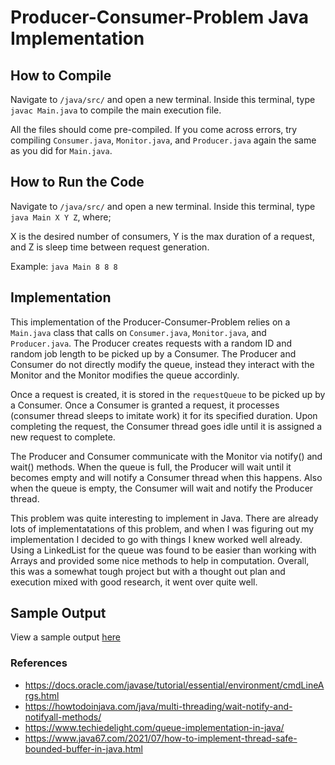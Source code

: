 # Producer-Consumer-Problem Java Implementation

## How to Compile

Navigate to `/java/src/` and open a new terminal. Inside this terminal, type `javac Main.java` to compile the main execution file. 

All the files should come pre-compiled. If you come across errors, try compiling `Consumer.java`, `Monitor.java`, and `Producer.java` again the same as you did for `Main.java`.

## How to Run the Code

Navigate to `/java/src/` and open a new terminal. Inside this terminal, type `java Main X Y Z`, where;

X is the desired number of consumers, Y is the max duration of a request, and Z is sleep time between request generation.

Example: `java Main 8 8 8 `

## Implementation

This implementation of the Producer-Consumer-Problem relies on a `Main.java` class that calls on `Consumer.java`, `Monitor.java`, and `Producer.java`. The Producer creates requests with a random ID and random job length to be picked up by a Consumer. The Producer and Consumer do not directly modify the queue, instead they interact with the Monitor and the Monitor modifies the queue accordinly. 

Once a request is created, it is stored in the `requestQueue` to be picked up by a Consumer. Once a Consumer is granted a request, it processes (consumer thread sleeps to imitate work) it for its specified duration. Upon completing the request, the Consumer thread goes idle until it is assigned a new request to complete.

The Producer and Consumer communicate with the Monitor via notify() and wait() methods. When the queue is full, the Producer will wait until it becomes empty and will notify a Consumer thread when this happens. Also when the queue is empty, the Consumer will wait and notify the Producer thread.

This problem was quite interesting to implement in Java. There are already lots of implementatations of this problem, and when I was figuring out my implementation I decided to go with things I knew worked well already. Using a LinkedList for the queue was found to be easier than working with Arrays and provided some nice methods to help in computation. Overall, this was a somewhat tough project but with a thought out plan and execution mixed with good research, it went over quite well.

## Sample Output

View a sample output [here](sampleoutput.txt) 

### References

- https://docs.oracle.com/javase/tutorial/essential/environment/cmdLineArgs.html
- https://howtodoinjava.com/java/multi-threading/wait-notify-and-notifyall-methods/
- https://www.techiedelight.com/queue-implementation-in-java/
- https://www.java67.com/2021/07/how-to-implement-thread-safe-bounded-buffer-in-java.html

